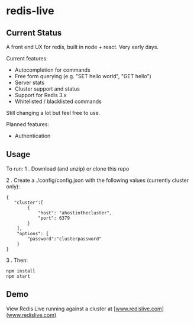 # redis-live

## Current Status
A front end UX for redis, built in node + react. Very early days. 

Current features:

* Autocompletion for commands
* Free form querying (e.g. "SET hello world", "GET hello")
* Server stats   
* Cluster support and status 
* Support for Redis 3.x
* Whitelisted / blacklisted commands

Still changing a lot but feel free to use. 

Planned features:
* Authentication 

## Usage

To run:
1 . Download (and unzip) or clone this repo

2 . Create a ./config/config.json with the following values (currently cluster only):
```
{
   "cluster":[
        {
            "host": "ahostinthecluster",
            "port": 6379
        }
    ],
    "options": {
        "password":"clusterpassword"
    }
}
```

3 . Then:
```
npm install
npm start
```

## Demo
View Redis Live running against a cluster at [www.redislive.com](www.redislive.com)